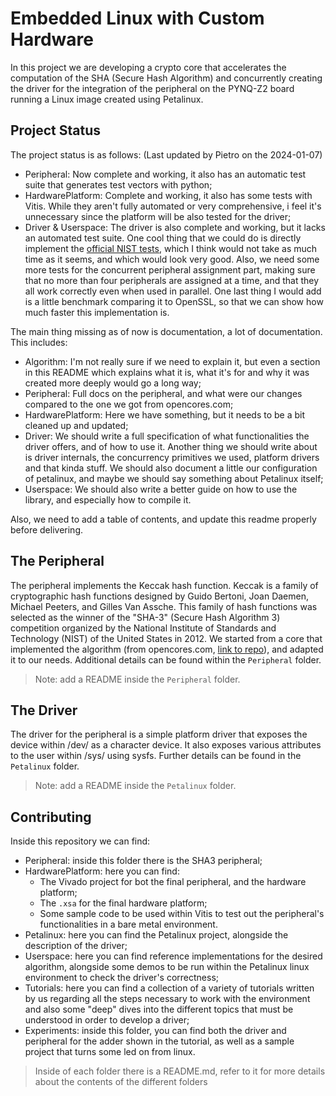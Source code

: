 # Embedded Linux with Custom Hardware

In this project we are developing a crypto core that accelerates the computation of the SHA (Secure Hash Algorithm) and concurrently creating the driver for the integration of the peripheral on the PYNQ-Z2 board running a Linux image created using Petalinux.

## Project Status

The project status is as follows: (Last updated by Pietro on the 2024-01-07)
- Peripheral: Now complete and working, it also has an automatic test suite that generates test vectors with python;
- HardwarePlatform: Complete and working, it also has some tests with Vitis. While they aren't fully automated or very comprehensive, i feel it's unnecessary since the platform will be also tested for the driver;
- Driver & Userspace: The driver is also complete and working, but it lacks an automated test suite. One cool thing that we could do is directly implement the [official NIST tests](https://csrc.nist.gov/projects/cryptographic-algorithm-validation-program/secure-hashing), which I think would not take as much time as it seems, and which would look very good. Also, we need some more tests for the concurrent peripheral assignment part, making sure that no more than four peripherals are assigned at a time, and that they all work correctly even when used in parallel. One last thing I would add is a little benchmark comparing it to OpenSSL, so that we can show how much faster this implementation is.

The main thing missing as of now is documentation, a lot of documentation. This includes:
- Algorithm: I'm not really sure if we need to explain it, but even a section in this README which explains what it is, what it's for and why it was created more deeply would go a long way;
- Peripheral: Full docs on the peripheral, and what were our changes compared to the one we got from opencores.com;
- HardwarePlatform: Here we have something, but it needs to be a bit cleaned up and updated;
- Driver: We should write a full specification of what functionalities the driver offers, and of how to use it. Another thing we should write about is driver internals, the concurrency primitives we used, platform drivers and that kinda stuff. We should also document a little our configuration of petalinux, and maybe we should say something about Petalinux itself;
- Userspace: We should also write a better guide on how to use the library, and especially how to compile it.

Also, we need to add a table of contents, and update this readme properly before delivering.

## The Peripheral

The peripheral implements the Keccak hash function.
Keccak is a family of cryptographic hash functions designed by Guido Bertoni, Joan Daemen, Michael Peeters, and Gilles Van Assche. This family of hash functions was selected as the winner of the "SHA-3" (Secure Hash Algorithm 3) competition organized by the National Institute of Standards and Technology (NIST) of the United States in 2012.
We started from a core that implemented the algorithm (from opencores.com, [link to repo](https://github.com/freecores/sha3)), and adapted it to our needs.
Additional details can be found within the `Peripheral` folder.

> Note: add a README inside the `Peripheral` folder.

## The Driver

The driver for the peripheral is a simple platform driver that exposes the device within /dev/ as a character device. It also exposes various attributes to the user within /sys/ using sysfs. Further details can be found in the `Petalinux` folder.

> Note: add a README inside the `Petalinux` folder.

## Contributing

Inside this repository we can find:

- Peripheral: inside this folder there is the SHA3 peripheral;
- HardwarePlatform: here you can find:
    - The Vivado project for bot the final peripheral, and the hardware platform;
    - The `.xsa` for the final hardware platform;
    - Some sample code to be used within Vitis to test out the peripheral's functionalities in a bare metal environment.
- Petalinux: here you can find the Petalinux project, alongside the description of the driver;
- Userspace: here you can find reference implementations for the desired algorithm, alongside some demos to be run within the Petalinux linux environment to check the driver's correctness;
- Tutorials: here you can find a collection of a variety of tutorials written by us regarding all the steps necessary to work with the environment and also some "deep" dives into the different topics that must be understood in order to develop a driver;
- Experiments: inside this folder, you can find both the driver and peripheral for the adder shown in the tutorial, as well as a sample project that turns some led on from linux.

> Inside of each folder there is a README.md, refer to it for more details about the contents of the different folders
